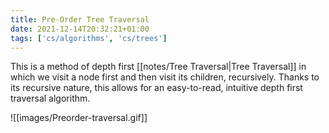 ```yaml
---
title: Pre-Order Tree Traversal
date: 2021-12-14T20:32:21+01:00
tags: ['cs/algorithms', 'cs/trees']
---
```

This is a method of depth first [[notes/Tree Traversal|Tree Traversal]] in which we visit a node first and then visit its children, recursively. Thanks to its recursive nature, this allows for an easy-to-read, intuitive depth first traversal algorithm. 

![[images/Preorder-traversal.gif]]